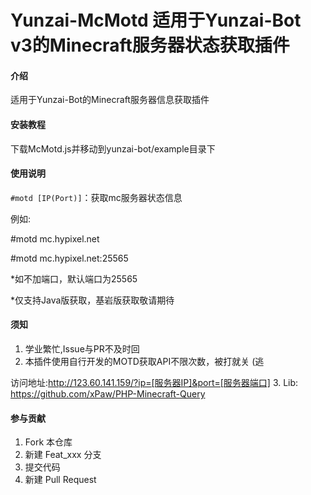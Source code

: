 # Yunzai-McMotd 适用于Yunzai-Bot v3的Minecraft服务器状态获取插件

#### 介绍

适用于Yunzai-Bot的Minecraft服务器信息获取插件

#### 安装教程

下载McMotd.js并移动到yunzai-bot/example目录下

#### 使用说明

`#motd [IP(Port)]`：获取mc服务器状态信息

例如: 

#motd mc.hypixel.net

#motd mc.hypixel.net:25565

*如不加端口，默认端口为25565

*仅支持Java版获取，基岩版获取敬请期待

#### 须知

1.  学业繁忙,Issue与PR不及时回
2.  本插件使用自行开发的MOTD获取API不限次数，被打就关 (逃

访问地址:http://123.60.141.159/?ip=[服务器IP]&port=[服务器端口]
3.  Lib:
https://github.com/xPaw/PHP-Minecraft-Query

#### 参与贡献
1.  Fork 本仓库
2.  新建 Feat_xxx 分支
3.  提交代码
4.  新建 Pull Request
